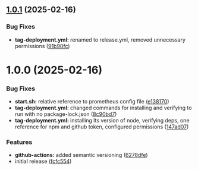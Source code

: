 ## [1.0.1](https://github.com/ofresia01/ollama-fastapi-rs/compare/v1.0.0...v1.0.1) (2025-02-16)


### Bug Fixes

* **tag-deployment.yml:** renamed to release.yml, removed unnecessary permissions ([91b90fc](https://github.com/ofresia01/ollama-fastapi-rs/commit/91b90fc20f97e9ced5f42877ad837d94e7f4f8f6))

# 1.0.0 (2025-02-16)


### Bug Fixes

* **start.sh:** relative reference to prometheus config file ([e138170](https://github.com/ofresia01/ollama-fastapi-rs/commit/e13817078ed0757856315108abc228bae8e5271a))
* **tag-deployment.yml:** changed commands for installing and verifying to run with no package-lock.json ([8c90bd7](https://github.com/ofresia01/ollama-fastapi-rs/commit/8c90bd7ddf418806512abd7a840ad4fcde418913))
* **tag-deployment.yml:** installing lts version of node, verifying deps, one reference for npm and github token, configured permissions ([147ad07](https://github.com/ofresia01/ollama-fastapi-rs/commit/147ad07054ee755533f3b6ed8b49cbd5c60162dd))


### Features

* **github-actions:** added semantic versioning ([6278dfe](https://github.com/ofresia01/ollama-fastapi-rs/commit/6278dfe3831a81725daaabe95b961ab572ffd852))
* initial release ([fcfc554](https://github.com/ofresia01/ollama-fastapi-rs/commit/fcfc554beba08bf7972963ef362ef9fadbcb88db))
